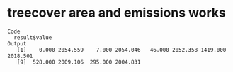 # treecover area and emissions works

    Code
      result$value
    Output
       [1]    0.000 2054.559    7.000 2054.046   46.000 2052.358 1419.000 2018.501
       [9]  528.000 2009.106  295.000 2004.831

